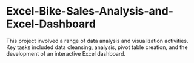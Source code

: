 # Excel-Bike-Sales-Analysis-and-Excel-Dashboard
This project involved a range of data analysis and visualization activities. Key tasks included data cleansing, analysis, pivot table creation, and the development of an interactive Excel dashboard.
